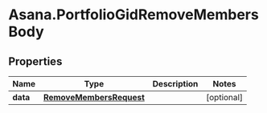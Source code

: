 # Asana.PortfolioGidRemoveMembersBody

## Properties
Name | Type | Description | Notes
------------ | ------------- | ------------- | -------------
**data** | [**RemoveMembersRequest**](RemoveMembersRequest.md) |  | [optional] 
